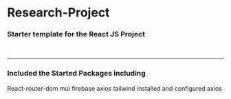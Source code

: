 # Research-Project
### Starter template for the React JS Project

<br/>

<hr/>

### Included the Started Packages including 

React-router-dom
mui
firebase
axios
tailwind installed and configured 
axios
